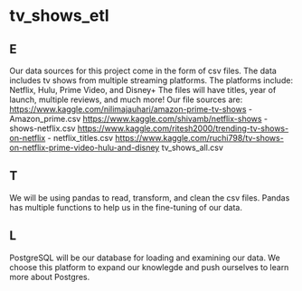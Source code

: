 # tv_shows_etl

E
-
Our data sources for this project come in the form of csv files.
The data includes tv shows from multiple streaming platforms.
The platforms include: Netflix, Hulu, Prime Video, and Disney+
The files will have titles, year of launch, multiple reviews, and much more!
Our file sources are:
https://www.kaggle.com/nilimajauhari/amazon-prime-tv-shows - Amazon_prime.csv
https://www.kaggle.com/shivamb/netflix-shows - shows-netflix.csv
https://www.kaggle.com/ritesh2000/trending-tv-shows-on-netflix - netflix_titles.csv
https://www.kaggle.com/ruchi798/tv-shows-on-netflix-prime-video-hulu-and-disney tv_shows_all.csv

T
-
We will be using pandas to read, transform, and clean the csv files.
Pandas has multiple functions to help us in the fine-tuning of our data.

L
-
PostgreSQL will be our database for loading and examining our data.
We choose this platform to expand our knowlegde and push ourselves to learn more about Postgres.
